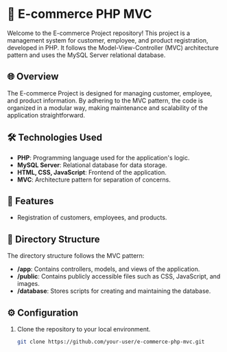 # 🛒 E-commerce PHP MVC

Welcome to the E-commerce Project repository! This project is a management system for customer, employee, and product registration, developed in PHP. It follows the Model-View-Controller (MVC) architecture pattern and uses the MySQL Server relational database.

## 🌐 Overview

The E-commerce Project is designed for managing customer, employee, and product information. By adhering to the MVC pattern, the code is organized in a modular way, making maintenance and scalability of the application straightforward.

## 🛠 Technologies Used

- **PHP**: Programming language used for the application's logic.
- **MySQL Server**: Relational database for data storage.
- **HTML, CSS, JavaScript**: Frontend of the application.
- **MVC**: Architecture pattern for separation of concerns.

## 🚀 Features

- Registration of customers, employees, and products.

## 📂 Directory Structure

The directory structure follows the MVC pattern:

- **/app**: Contains controllers, models, and views of the application.
- **/public**: Contains publicly accessible files such as CSS, JavaScript, and images.
- **/database**: Stores scripts for creating and maintaining the database.

## ⚙ Configuration

1. Clone the repository to your local environment.
   ```bash
   git clone https://github.com/your-user/e-commerce-php-mvc.git
